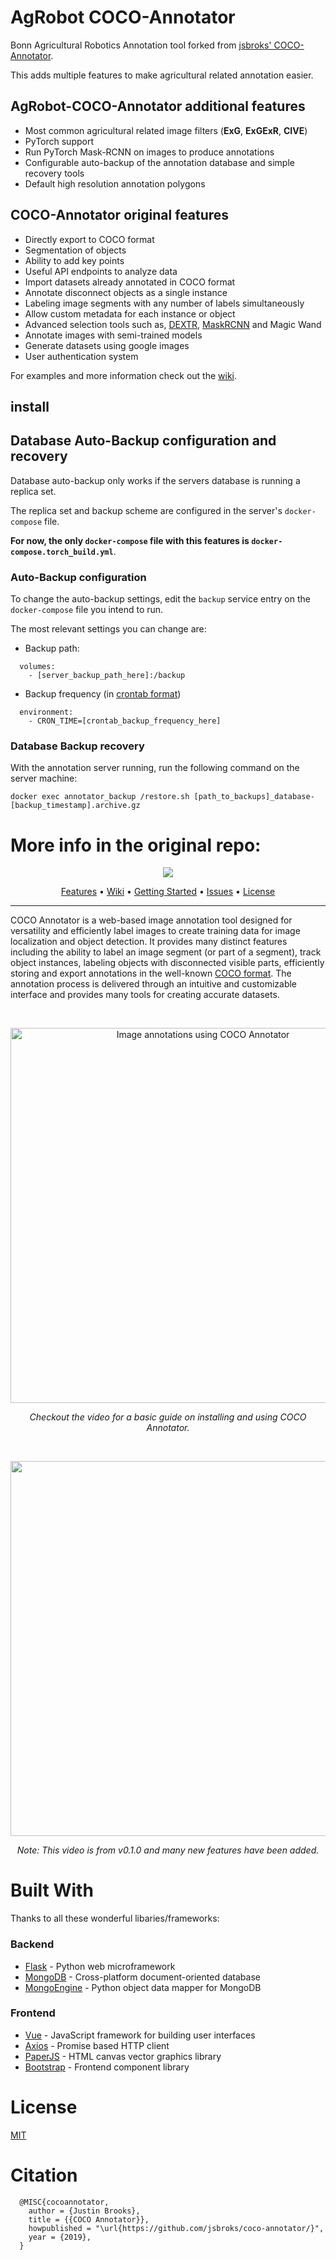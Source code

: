 # AgRobot COCO-Annotator

Bonn Agricultural Robotics Annotation tool forked from [jsbroks' COCO-Annotator](https://github.com/jsbroks/coco-annotator).

This adds multiple features to make agricultural related annotation easier.

## AgRobot-COCO-Annotator additional features

- Most common agricultural related image filters (**ExG**, **ExGExR**, **CIVE**)
- PyTorch support
- Run PyTorch Mask-RCNN on images to produce annotations
- Configurable auto-backup of the annotation database and simple recovery tools
- Default high resolution annotation polygons

## COCO-Annotator original features

- Directly export to COCO format
- Segmentation of objects
- Ability to add key points
- Useful API endpoints to analyze data
- Import datasets already annotated in COCO format
- Annotate disconnect objects as a single instance
- Labeling image segments with any number of labels simultaneously
- Allow custom metadata for each instance or object
- Advanced selection tools such as, [DEXTR](https://github.com/jsbroks/dextr-keras), [MaskRCNN](https://github.com/matterport/Mask_RCNN) and Magic Wand
- Annotate images with semi-trained models
- Generate datasets using google images
- User authentication system

For examples and more information check out the [wiki](https://github.com/jsbroks/coco-annotator/wiki).

## install

## Database Auto-Backup configuration and recovery

Database auto-backup only works if the servers database is running a replica set.

The replica set and backup scheme are configured in the server's `docker-compose` file.

**For now, the only `docker-compose` file with this features is `docker-compose.torch_build.yml`**.

### Auto-Backup configuration
To change the auto-backup settings, edit the `backup` service entry on the `docker-compose` file you intend to run.

The most relevant settings you can change are:
- Backup path:
```
  volumes:
    - [server_backup_path_here]:/backup
```
- Backup frequency (in [crontab format](https://crontab.guru/))
```
  environment:
    - CRON_TIME=[crontab_backup_frequency_here]
```

### Database Backup recovery

With the annotation server running, run the following command on the server machine:

``` docker exec annotator_backup /restore.sh [path_to_backups]_database-[backup_timestamp].archive.gz ```

# More info in the original repo:

<p align="center"><img src="https://i.imgur.com/AA7IdbQ.png"></p>

<p align="center">
  <a href="#features">Features</a> •
  <a href="https://github.com/jsbroks/coco-annotator/wiki">Wiki</a> •
  <a href="https://github.com/jsbroks/coco-annotator/wiki/Getting-Started">Getting Started</a> •
  <a href="https://github.com/jsbroks/coco-annotator/issues">Issues</a> •
  <a href="#license">License</a>
</p>

---

COCO Annotator is a web-based image annotation tool designed for versatility and efficiently label images to create training data for image localization and object detection. It provides many distinct features including the ability to label an image segment (or part of a segment), track object instances, labeling objects with disconnected visible parts, efficiently storing and export annotations in the well-known [COCO format](http://cocodataset.org/#format-data). The annotation process is delivered through an intuitive and customizable interface and provides many tools for creating accurate datasets.


<br />

<p align="center"><a href="http://www.youtube.com/watch?feature=player_embedded&v=OMJRcjnMMok" target="_blank"><img src="https://img.youtube.com/vi/OMJRcjnMMok/maxresdefault.jpg"
alt="Image annotations using COCO Annotator" width="600" /></a></p>
<p align="center"><i>Checkout the video for a basic guide on installing and using COCO Annotator.</i></p>

<br />

<p align="center"><img width="600" src="https://i.imgur.com/m4RmjCp.gif"></p>
<p align="center"><i>Note: This video is from v0.1.0 and many new features have been added.</i></p>


# Built With

Thanks to all these wonderful libaries/frameworks:

### Backend

- [Flask](http://flask.pocoo.org/) - Python web microframework
- [MongoDB](https://www.mongodb.com/) - Cross-platform document-oriented database
- [MongoEngine](http://mongoengine.org/) - Python object data mapper for MongoDB

### Frontend

- [Vue](https://vuejs.org/) - JavaScript framework for building user interfaces
- [Axios](https://github.com/axios/axios) - Promise based HTTP client
- [PaperJS](http://paperjs.org/) - HTML canvas vector graphics library
- [Bootstrap](https://getbootstrap.com/) - Frontend component library

# License

[MIT](https://tldrlegal.com/license/mit-license)

# Citation

```
  @MISC{cocoannotator,
    author = {Justin Brooks},
    title = {{COCO Annotator}},
    howpublished = "\url{https://github.com/jsbroks/coco-annotator/}",
    year = {2019},
  }
```
